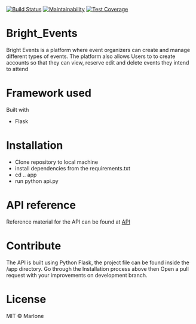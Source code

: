 [![Build Status](https://travis-ci.org/MarloneA/Bright_Events.svg?branch=master)](https://travis-ci.org/MarloneA/Bright_Events)
[![Maintainability](https://api.codeclimate.com/v1/badges/a99a88d28ad37a79dbf6/maintainability)](https://codeclimate.com/github/codeclimate/codeclimate/maintainability)
[![Test Coverage](https://api.codeclimate.com/v1/badges/a99a88d28ad37a79dbf6/test_coverage)](https://codeclimate.com/github/codeclimate/codeclimate/test_coverage)

# Bright_Events

 Bright Events is a platform where event organizers can create and manage different types of events.
 The platform also allows Users to to create accounts so that they can view, reserve edit and delete events
 they intend to attend


# Framework used

Built with

  - Flask

# Installation

- Clone repository to local machine
- install dependencies from the requirements.txt
- cd .. app
- run python api.py

# API reference

Reference material for the API can be found at [API](brightevents.docs.apiary.io)

# Contribute

The API is built using Python Flask, the project file can be found inside the /app directory. Go  through the Installation process above then Open a pull request with your improvements on development branch.

# License

MIT © Marlone
